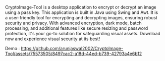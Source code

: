 CryptoImage-Tool is a desktop application to encrypt or decrypt an image using a pass key. This application is built in Java using Swing and Awt.
It is a user-friendly tool for encrypting and decrypting images, ensuring robust security and privacy. With advanced encryption, dark mode, batch processing, and additional features like secure resizing and password protection, it's your go-to solution for safeguarding visual assets. Download now and experience visual security at its best!

Demo : 
https://github.com/arunjaswal2002/CryptoImage-Tool/assets/75573505/8497cac2-a18d-44ed-b739-42793a4e6b12

